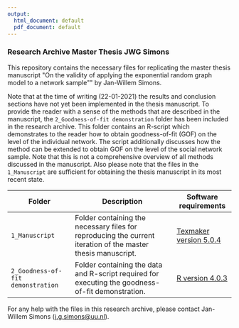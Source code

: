 ```yaml
---
output:
  html_document: default
  pdf_document: default
---
```

### Research Archive Master Thesis JWG Simons
This repository contains the necessary files for replicating the master thesis manuscript "On the validity of applying the exponential random graph model to a network sample"" by Jan-Willem Simons. 

Note that at the time of writing (22-01-2021) the results and conclusion sections have not yet been implemented in the thesis manuscript. To provide the reader with a sense of the methods that are described in the manuscript, the `2_Goodness-of-fit demonstration` folder has been included in the research archive. This folder contains an R-script which demonstrates to the reader how to obtain goodness-of-fit (GOF) on the level of the individual network. The script additionally discusses how the method can be extended to obtain GOF on the level of the social network sample. Note that this is not a comprehensive overview of all methods discussed in the manuscript. Also please note that the files in the `1_Manuscript` are sufficient for obtaining the thesis manuscript in its most recent state. 

| Folder | Description | Software requirements |
| ----------- | ----------- | ----------------- |
| `1_Manuscript` | Folder containing the necessary files for reproducing the current iteration of the master thesis manuscript. | [Texmaker version 5.0.4](https://www.xm1math.net/texmaker/) |
| `2_Goodness-of-fit demonstration` | Folder containing the data and R-script required for executing the goodness-of-fit demonstration. | [R version 4.0.3](https://cran.r-project.org/bin/windows/base/) |

For any help with the files in this research archive, please contact Jan-Willem Simons (j.g.simons@uu.nl).